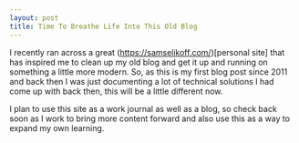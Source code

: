 ```yaml
---
layout: post
title: Time To Breathe Life Into This Old Blog
---
```


I recently ran across a great (https://samselikoff.com/)[personal site] that has inspired me to clean up my old blog and get it up and running on something a little more modern. So, as this is my first blog post since 2011 and back then I was just documenting a lot of technical solutions I had come up with back then, this will be a little different now. 

I plan to use this site as a work journal as well as a blog, so check back soon as I work to bring more content forward and also use this as a way to expand my own learning.